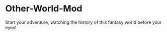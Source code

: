 # Other-World-Mod
Start your adventure, watching the history of this fantasy world before your eyes!
